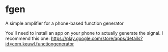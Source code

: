 # fgen
A simple amplifier for a phone-based function generator

You'll need to install an app on your phone to actually generate the signal.
I recommend this one: https://play.google.com/store/apps/details?id=com.keuwl.functiongenerator
